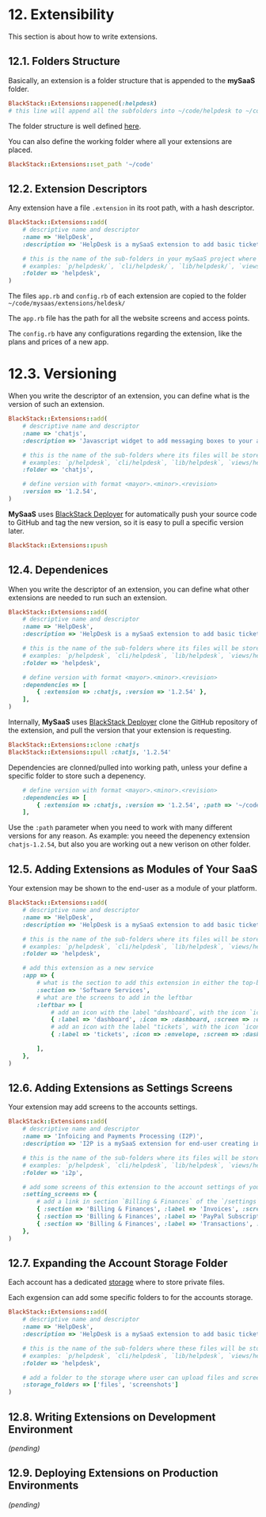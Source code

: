 # 12. Extensibility

This section is about how to write extensions.

## 12.1. Folders Structure

Basically, an extension is a folder structure that is appended to the **mySaaS** folder.

```ruby
BlackStack::Extensions::appened(:helpdesk)
# this line will append all the subfolders into ~/code/helpdesk to ~/code/mysaas
```

The folder structure is well defined [here](./a01.folders.md).


You can also define the working folder where all your extensions are placed.

```ruby
BlackStack::Extensions::set_path '~/code'
```

## 12.2. Extension Descriptors

Any extension have a file `.extension` in its root path, with a hash descriptor.

```ruby
BlackStack::Extensions::add(
    # descriptive name and descriptor
    :name => 'HelpDesk',
    :description => 'HelpDesk is a mySaaS extension to add basic tickets support for your SaaS.'

    # this is the name of the sub-folders in your mySaaS project where these files will be copied.
    # examples: `p/helpdesk/`, `cli/helpdesk/`, `lib/helpdesk/`, `views/helpdesk/`, etc. 
    :folder => 'helpdesk',
)
```

The files `app.rb` and `config.rb` of each extension are copied to the folder `~/code/mysaas/extensions/heldesk/`

The `app.rb` file has the path for all the website screens and access points.

The `config.rb` have any configurations regarding the extension, like the plans and prices of a new app.

# 12.3. Versioning

When you write the descriptor of an extension, you can define what is the version of such an extension.

```ruby
BlackStack::Extensions::add(
    # descriptive name and descriptor
    :name => 'chatjs',
    :description => 'Javascript widget to add messaging boxes to your apps.'

    # this is the name of the sub-folders where its files will be stored.
    # examples: `p/helpdesk`, `cli/helpdesk`, `lib/helpdesk`, `views/helpdesk`, etc. 
    :folder => 'chatjs',

    # define version with format <mayor>.<minor>.<revision>
    :version => '1.2.54',
)
```

**MySaaS** uses [BlackStack Deployer](https://github.com/leandrosardi/blackstack-deployer) for automatically push your source code to GitHub and tag the new version, so it is easy to pull a specific version later.

```ruby
BlackStack::Extensions::push
```

## 12.4. Dependenices

When you write the descriptor of an extension, you can define what other extensions are needed to run such an extension.

```ruby
BlackStack::Extensions::add(
    # descriptive name and descriptor
    :name => 'HelpDesk',
    :description => 'HelpDesk is a mySaaS extension to add basic tickets support for your SaaS.'

    # this is the name of the sub-folders where its files will be stored.
    # examples: `p/helpdesk`, `cli/helpdesk`, `lib/helpdesk`, `views/helpdesk`, etc. 
    :folder => 'helpdesk',

    # define version with format <mayor>.<minor>.<revision>
    :dependencies => [
        { :extension => :chatjs, :version => '1.2.54' },
    ],
)
```

Internally, **MySaaS** uses [BlackStack Deployer](https://github.com/leandrosardi/blackstack-deployer) clone the GitHub repository of the extension, and pull the version that your extension is requesting.

```ruby
BlackStack::Extensions::clone :chatjs
BlackStack::Extensions::pull :chatjs, '1.2.54'
```

Dependencies are clonned/pulled into working path, unless your define a specific folder to store such a depenency.

```ruby
    # define version with format <mayor>.<minor>.<revision>
    :dependencies => [
        { :extension => :chatjs, :version => '1.2.54', :path => '~/code/chatjs-1.2.54' },
    ],
```

Use the `:path` parameter when you need to work with many different versions for any reason.
As example: you neeed the depenency extension `chatjs-1.2.54`, but also you are working out a new verison on other folder.

## 12.5. Adding Extensions as Modules of Your SaaS

Your extension may be shown to the end-user as a module of your platform.

```ruby
BlackStack::Extensions::add(
    # descriptive name and descriptor
    :name => 'HelpDesk',
    :description => 'HelpDesk is a mySaaS extension to add basic tickets support for your SaaS.'

    # this is the name of the sub-folders where its files will be stored.
    # examples: `p/helpdesk`, `cli/helpdesk`, `lib/helpdesk`, `views/helpdesk`, etc. 
    :folder => 'helpdesk',

    # add this extension as a new service
    :app => {
        # what is the section to add this extension in either the top-bar, the footer, the dashboard.
        :section => 'Software Services',
        # what are the screens to add in the leftbar
        :leftbar => [
            # add an icon with the label "dashboard`, with the icon `icon-dashboard`, and poiting to the scren `helpdesk/dashboard`. 
            { :label => 'dashboard', :icon => :dashboard, :screen => :dasbhaoard, },
            # add an icon with the label "tickets`, with the icon `icon-envelope`, and poiting to the scren `helpdesk/tickets`. 
            { :label => 'tickets', :icon => :envelope, :screen => :dasbhaoard, },

        ],
    },
)
```

## 12.6. Adding Extensions as Settings Screens

Your extension may add screens to the accounts settings.

```ruby
BlackStack::Extensions::add(
    # descriptive name and descriptor
    :name => 'Infoicing and Payments Processing (I2P)',
    :description => 'I2P is a mySaaS extension for end-user creating invoices and show consumption transactions into your SaaS.'

    # this is the name of the sub-folders where its files will be stored.
    # examples: `p/helpdesk`, `cli/helpdesk`, `lib/helpdesk`, `views/helpdesk`, etc. 
    :folder => 'i2p',

    # add some screens of this extension to the account settings of your SaaS.
    :setting_screens => {
        # add a link in section `Billing & Finances` of the `/settings` screen, with a caption `Invoices`, and linking to the screen `/settings/invoices`. The source code of the screen `/settings/invoices` is copied from the file `/vews/invoices.erb` in the extension's folder. 
        { :section => 'Billing & Finances', :label => 'Invoices', :screen => 'invoices' }
        { :section => 'Billing & Finances', :label => 'PayPal Subscriptions', :screen => 'subscriptions' }
        { :section => 'Billing & Finances', :label => 'Transactions', :screen => 'transactions' }
    },
)
```

## 12.7. Expanding the Account Storage Folder

Each account has a dedicated [storage](./1.accounts-management.md#17-account-files-storage) where to store private files.

Each exgension can add some specific folders to for the accounts storage.

```ruby
BlackStack::Extensions::add(
    # descriptive name and descriptor
    :name => 'HelpDesk',
    :description => 'HelpDesk is a mySaaS extension to add basic tickets support for your SaaS.'

    # this is the name of the sub-folders where these files will be stored.
    # examples: `p/helpdesk`, `cli/helpdesk`, `lib/helpdesk`, `views/helpdesk`, etc. 
    :folder => 'helpdesk',

    # add a folder to the storage where user can upload files and screenshots with his/her tickets.
    :storage_folders => ['files', 'screenshots']
)
```

## 12.8. Writing Extensions on Development Environment

_(pending)_

## 12.9. Deploying Extensions on Production Environments

_(pending)_

